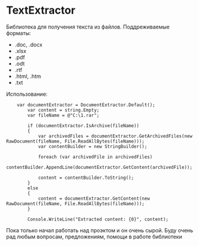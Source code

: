 # TextExtractor

Библиотека для получения текста из файлов.
Поддреживаемые форматы:
- .doc, .docx
- .xlsx
- .pdf
- .odt
- .rtf
- .html, .htm 
- .txt

Использование:

		var documentExtractor = DocumentExtractor.Default();
            var content = string.Empty;
            var fileName = @"C:\1.rar";
            
            if (documentExtractor.IsArchive(fileName))
            {
                var archivedFiles = documentExtractor.GetArchivedFiles(new RawDocument(fileName, File.ReadAllBytes(fileName)));
                var contentBuilder = new StringBuilder();

                foreach (var archivedFile in archivedFiles)
                    contentBuilder.AppendLine(documentExtractor.GetContent(archivedFile));

                content = contentBuilder.ToString();
            }
            else
            {
                content = documentExtractor.GetContent(new RawDocument(fileName, File.ReadAllBytes(fileName)));
            }

            Console.WriteLine("Extracted content: {0}", content);
			
			
Пока только начал работать над проэктом и он очень сырой.
Буду очень рад любым вопросам, предложениям, помощи в работе библиотеки
